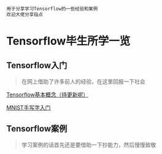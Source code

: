 ```markdown
用于分享学习Tensorflow的一些经验和案例
欢迎大佬分享指点
```
# Tensorflow毕生所学一览
## Tensorflow入门
>在网上借助了许多前人的经验，在这里回报一下社会

[Tensorflow基本概念（待更新呢）](Tensorflow/Tensorflow基本理解.md)

[MNIST手写字入门](Tensorflow/MNIST手写字识别.md)

## Tensorflow案例
>学习案例的话首先还是要借助一下抄能力，然后慢慢致敬


